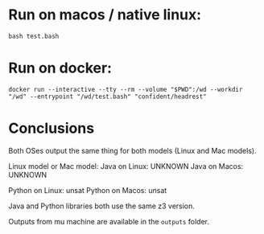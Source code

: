 
# Run on macos / native linux: 
`bash test.bash`

# Run on docker:

`docker run --interactive --tty --rm --volume "$PWD":/wd --workdir "/wd" --entrypoint "/wd/test.bash" "confident/headrest"`


# Conclusions

Both OSes output the same thing for both models (Linux and Mac models).

Linux model or Mac model:
  Java on Linux: UNKNOWN
  Java on Macos: UNKNOWN
  
  Python on Linux: unsat
  Python on Macos: unsat 
  
  
Java and Python libraries both use the same z3 version.

Outputs from mu machine are available in the `outputs` folder.